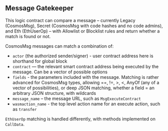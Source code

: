 ## Message Gatekeeper

This logic contract can compare a message – currently Legacy (CosmosMsg), Secret (CosmosMsg with code hashes and no code admins), and Eth (EthUserOp) – with Allowlist or Blocklist rules and return whether a match is found or not.

CosmosMsg messages can match a combination of:
- `actor` (the authorized sender/signer) - user contract address here is shorthand for global block
- `contract` — the relevant smart contract address being executed by the message. Can be a vector of possible options
- `fields` - the parameters included with the message. Matching is rather advanced for CosmosMsg types, allowing ==, !=, >, <, AnyOf (any of a vector of possibilities), or deep JSON matching, whether a field = an arbitrary JSON structure, with <ANY> wildcards
- `message_name` – the message URL, such as `MsgExecuteContract`
- `wasmaction_name` - the top level action name for an execute action, such as `transfer`

`EthUserOp` matching is handled differently, with methods implemented on `CallData`.